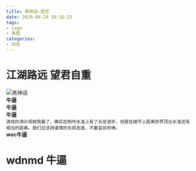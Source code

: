 ```yaml
---
title: 黑神话-悟空
date: 2020-08-20 10:16:23
tags:
- sage
- 发图
categories:
- 动态
---
```

# 江湖路远 望君自重
![黑神话](2020-08-25.jpg)  
**牛逼**  
**牛逼**  
**牛逼**  
`游戏的演示视频我看了，确实在制作水准上有了长足进步，但是在细节上距离世界顶尖水准还有相当的距离。我们应该持谨慎的乐观态度，不要盲目吹捧。`  
**woc牛逼**

# **wdnmd 牛逼**